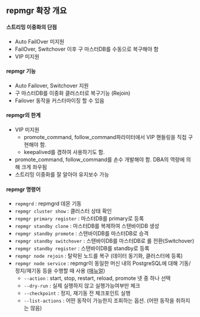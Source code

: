 ## repmgr 확장 개요
#### 스트리밍 이중화의 단점
- Auto FailOver 미지원
- FailOver, Switchover 이후 구 마스터DB를 수동으로 복구해야 함
- VIP 미지원

#### repmgr 기능
- Auto Failover, Switchover 지원
- 구 마스터DB를 이중화 클러스터로 복구기능 (Rejoin)
- Failover 동작을 커스터마이징 할 수 있음

#### repmgr의 한계
- VIP 미지원
  - promote_command, follow_command파라미터에서 VIP 핸들링을 직접 구현해야 함.
  - keepalived를 겸하여 사용하기도 함.
- promote_command, follow_command를 손수 개발해야 함. DBA의 역량에 의해 크게 좌우됨
- 스트리밍 이중화를 잘 알아야 유지보수 가능

#### repmgr 명령어
- `repmgrd` : repmgrd 데몬 기동
- `repmgr cluster show` : 클러스터 상태 확인
- `repmgr primary register` : 마스터DB를 primary로 등록
- `repmgr standby clone` : 마스터DB를 복제하여 스탠바이DB 생성
- `repmgr standby promote` : 스탠바이DB를 마스터DB로 승격
- `repmgr standby switchover` : 스탠바이DB를 마스터DB로 롤 전환(Switchover)
- `repmgr standby register` : 스탠바이DB를 standby로 등록
- `repmgr node rejoin` : 탈락된 노드를 복구 (데이터 동기화, 클러스터에 등록)
- `repmgr node service` : repmgr이 동일한 머신 내의 PostgreSQL에 대해 기동/정지/재기동 등을 수행할 때 사용 ([매뉴얼](https://www.repmgr.org/docs/4.2/repmgr-node-service.html))
  - `--action` : start, stop, restart, reload, promote 넷 중 하나 선택
  - `--dry-run` : 실제 실행하지 않고 실행가능여부만 체크
  - `--checkpoint` : 정지, 재기동 전 체크포인트 실행
  - `--list-actions` : 어떤 동작이 가능한지 조회하는 옵션. (어떤 동작을 취하지는 않음)
